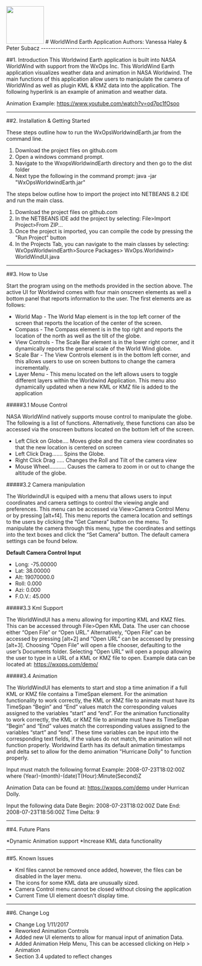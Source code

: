
<img src="https://wxops.joomla.com/images/assets/header_images/wxops-logo-sm.png" height="100"/>
# WorldWind Earth Application
Authors: Vanessa Haley & Peter Subacz
---------------------------------------------

##1. Introduction
This Worldwind Earth application is built into NASA WorldWind with support from the WxOps Inc. This WorldWind Earth application visualizes weather data and animation in NASA Worldwind. The main functions of this application allow users to manipulate the camera of WorldWind as well as plugin KML & KMZ data into the application. The following hyperlink is an example of animation and weather data.

Animation Example: https://www.youtube.com/watch?v=od7pc1fOsoo

---------------------------------------------
##2. Installation & Getting Started

These steps outline how to run the WxOpsWorldwindEarth.jar from the command line.

1. Download the project files on github.com
2. Open a windows command prompt.
3. Navigate to the WxopsWorldwindEarth directory and then go to the dist folder
4. Next type the following in the command prompt: java -jar "WxOpsWorldwindEarth.jar" 

The steps below outline how to import the project into NETBEANS 8.2 IDE and run the main class.

1. Download the project files on github.com
2. In the NETBEANS IDE add the project by selecting: File>Import Project>From ZIP...
3. Once the project is imported, you can compile the code by pressing the "Run Project" button
4. In the Projects Tab, you can navigate to the main classes by selecting: WxOpsWorldwindEarth>Source Packages> WxOps.Worldwind> WorldWindUI.java

---------------------------------------------

##3. How to Use

Start the program using on the methods provided in the section above. The active UI for Worldwind comes with four main onscreen elements as well a bottom panel that reports information to the user. The first elements are as follows:

* World Map - The World Map element is in the top left corner of the screen that reports the location of the center of the screen.
* Compass - The Compass element is in the top right and reports the location of the north as well as the tilt of the globe.
* View Controls - The Scale Bar element is in the lower right corner, and it dynamically reports the general scale of the World Wind globe. 
* Scale Bar - The View Controls element is in the bottom left corner, and this allows users to use on screen buttons to change the camera incrementally.
* Layer Menu - This menu located on the left allows users to toggle different layers within the Worldwind Application. This menu also dynamically updated when a new KML or KMZ file is added to the application

#####3.1 Mouse Control

NASA WorldWind natively supports mouse control to manipulate the globe. The following is a list of functions. Alternatively, these functions can also be accessed via the onscreen buttons located on the bottom left of the screen.
* Left Click on Globe.... Moves globe and the camera view coordinates so that the new location is centered on screen
* Left Click Drag....... Spins the Globe.
* Right Click Drag ..... Changes the Roll and Tilt of the camera view
* Mouse Wheel........... Causes the camera to zoom in or out to change the altitude of the globe.

#####3.2 Camera manipulation 

The WorldwindUI is equiped with a menu that allows users to input coordinates and camera settings to control the viewing angle and preferences. This menu can be accessed via View>Camera Control Menu or by pressing [alt+f4]. This menu reports the camera location and settings to the users by clicking the “Get Camera” button on the menu. To manipulate the camera through this menu, type the coordinates and settings into the text boxes and click the “Set Camera” button. The default camera settings can be found below.

**Default Camera Control Input**
* Long: -75.00000
* Lat: 38.00000
* Alt: 19070000.0
* Roll: 0.000
* Azi: 0.000
* F.O.V.: 45.000

#####3.3 Kml Support

The WorldWindUI has a menu allowing for importing KML and KMZ files. This can be accessed through File>Open KML Data. The user can choose either “Open File” or “Open URL.” Alternatively, “Open File” can be accessed by pressing [alt+2] and “Open URL” can be accessed by pressing [alt+3]. Choosing “Open File” will open a file chooser, defaulting to the user’s Documents folder. Selecting “Open URL” will open a popup allowing the user to type in a URL of a KML or KMZ file to open. Example data can be located at: https://wxops.com/demo/

#####3.4 Animation 


The WorldWindUI has elements to start and stop a time animation if a full KML or KMZ file contains a TimeSpan element. For the animation functionality to work correctly, the KML or KMZ file to animate must have its TimeSpan “Begin” and “End” values match the corresponding values assigned to the variables “start” and “end”. For the animation functionality to work correctly, the KML or KMZ file to animate must have its TimeSpan “Begin” and “End” values match the corresponding values assigned to the variables “start” and “end”. These time variables can be input into the corresponding text fields, if the values do not match, the animation will not function properly. Worldwind Earth has its default animation timestamps and delta set to allow for the demo animation "Hurricane Dolly" to function properly. 

Input must match the following format Example: 2008-07-23T18:02:00Z where (Year)-(month)-(date)T(Hour):Minute(Second)Z

Animation Data can be found at: https://wxops.com/demo under Hurrican Dolly.

Input the following data 
Date Begin: 	2008-07-23T18:02:00Z
Date End:	2008-07-23T18:56:00Z
Time Delta:	9

---------------------------------------------

##4. Future Plans

*Dynamic Animation support 
*Increase KML data functionality 

---------------------------------------------

##5. Known Issues

* Kml files cannot be removed once added, however, the files can be disabled in the layer menu. 
* The icons for some KML data are unusually sized.
* Camera Control menu cannot be closed without closing the application
* Current Time UI element doesn't display time. 
---------------------------------------------

##6. Change Log

* Change Log 1/11/2017
* Reworked Animation Controls 
* Added new UI elements to allow for manual input of animation Data.
* Added Animation Help Menu, This can be accessed clicking on Help > Animation 
* Section 3.4 updated to reflect changes
